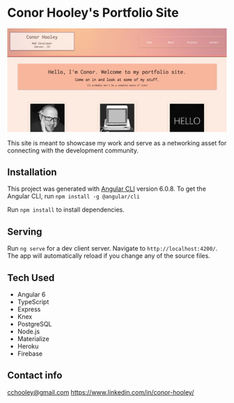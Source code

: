 # Conor Hooley's Portfolio Site

![site image](screenshot.jpg)

This site is meant to showcase my work and serve as a networking asset for connecting with the development community.

## Installation

This project was generated with [Angular CLI](https://github.com/angular/angular-cli) version 6.0.8. To get the Angular CLI, run `npm install -g @angular/cli`

Run `npm install` to install dependencies.

## Serving

Run `ng serve` for a dev client server. Navigate to `http://localhost:4200/`. The app will automatically reload if you change any of the source files.

## Tech Used
- Angular 6
- TypeScript
- Express
- Knex
- PostgreSQL
- Node.js
- Materialize
- Heroku
- Firebase

## Contact info
cchooley@gmail.com
https://www.linkedin.com/in/conor-hooley/